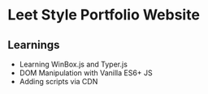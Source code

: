 # Leet Style Portfolio Website

## Learnings

- Learning WinBox.js and Typer.js
- DOM Manipulation with Vanilla ES6+ JS
- Adding scripts via CDN
